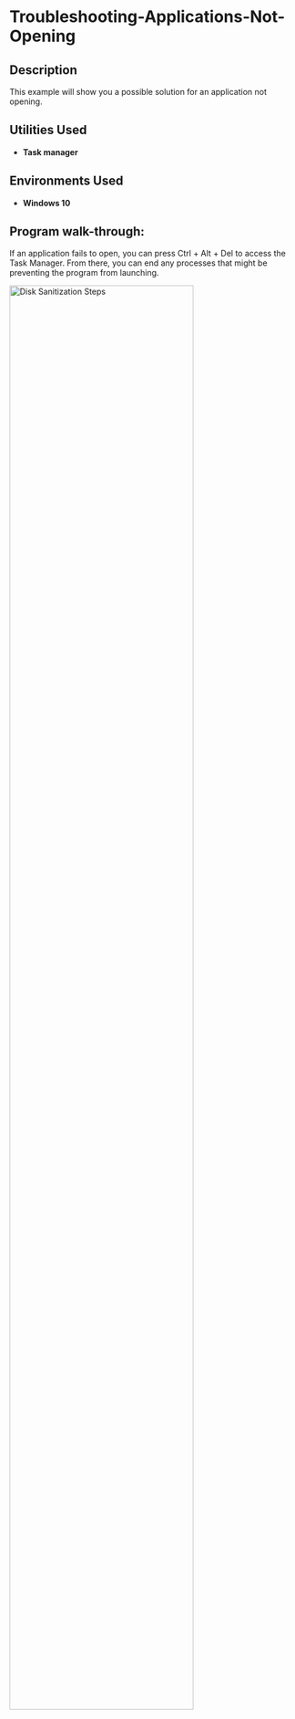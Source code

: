 <h1>Troubleshooting-Applications-Not-Opening</h1>


<h2>Description</h2>
This example will show you a possible solution for an application not opening.

<h2>Utilities Used</h2>


- <b>Task manager</b> 

<h2>Environments Used </h2>

- <b>Windows 10</b>


<h2>Program walk-through:</h2>

If an application fails to open, you can press Ctrl + Alt + Del to access the Task Manager. From there, you can end any processes that might be preventing the program from launching.

<img src="https://i.imgur.com/Vo9lIMX.png" height="80%" width="80%" alt="Disk Sanitization Steps"/>
